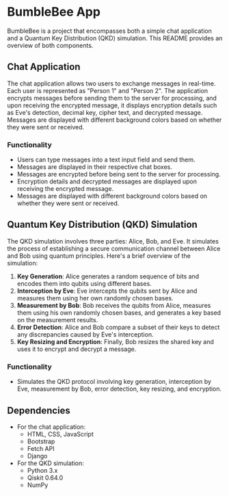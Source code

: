 # BumbleBee App

BumbleBee is a project that encompasses both a simple chat application and a Quantum Key Distribution (QKD) simulation. This README provides an overview of both components.

## Chat Application

The chat application allows two users to exchange messages in real-time. Each user is represented as "Person 1" and "Person 2". The application encrypts messages before sending them to the server for processing, and upon receiving the encrypted message, it displays encryption details such as Eve's detection, decimal key, cipher text, and decrypted message. Messages are displayed with different background colors based on whether they were sent or received.

### Functionality

- Users can type messages into a text input field and send them.
- Messages are displayed in their respective chat boxes.
- Messages are encrypted before being sent to the server for processing.
- Encryption details and decrypted messages are displayed upon receiving the encrypted message.
- Messages are displayed with different background colors based on whether they were sent or received.

## Quantum Key Distribution (QKD) Simulation

The QKD simulation involves three parties: Alice, Bob, and Eve. It simulates the process of establishing a secure communication channel between Alice and Bob using quantum principles. Here's a brief overview of the simulation:

1. **Key Generation**: Alice generates a random sequence of bits and encodes them into qubits using different bases.
2. **Interception by Eve**: Eve intercepts the qubits sent by Alice and measures them using her own randomly chosen bases.
3. **Measurement by Bob**: Bob receives the qubits from Alice, measures them using his own randomly chosen bases, and generates a key based on the measurement results.
4. **Error Detection**: Alice and Bob compare a subset of their keys to detect any discrepancies caused by Eve's interception.
5. **Key Resizing and Encryption**: Finally, Bob resizes the shared key and uses it to encrypt and decrypt a message.

### Functionality

- Simulates the QKD protocol involving key generation, interception by Eve, measurement by Bob, error detection, key resizing, and encryption.

## Dependencies

- For the chat application:
  - HTML, CSS, JavaScript
  - Bootstrap
  - Fetch API
  - Django
- For the QKD simulation:
  - Python 3.x
  - Qiskit 0.64.0
  - NumPy
